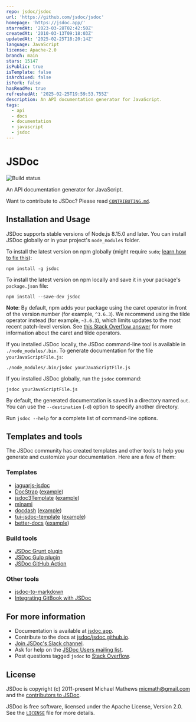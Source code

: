 ```yaml
---
repo: jsdoc/jsdoc
url: 'https://github.com/jsdoc/jsdoc'
homepage: 'https://jsdoc.app/'
starredAt: '2023-03-28T02:42:50Z'
createdAt: '2010-03-13T09:18:03Z'
updatedAt: '2025-02-25T18:20:14Z'
language: JavaScript
license: Apache-2.0
branch: main
stars: 15147
isPublic: true
isTemplate: false
isArchived: false
isFork: false
hasReadMe: true
refreshedAt: '2025-02-25T19:59:53.755Z'
description: An API documentation generator for JavaScript.
tags:
  - api
  - docs
  - documentation
  - javascript
  - jsdoc
---
```


# JSDoc

![Build status](https://github.com/jsdoc/jsdoc/workflows/build/badge.svg)

An API documentation generator for JavaScript.

Want to contribute to JSDoc? Please read [`CONTRIBUTING.md`](CONTRIBUTING.md).

## Installation and Usage

JSDoc supports stable versions of Node.js 8.15.0 and later. You can install
JSDoc globally or in your project's `node_modules` folder.

To install the latest version on npm globally (might require `sudo`;
[learn how to fix this](https://docs.npmjs.com/resolving-eacces-permissions-errors-when-installing-packages-globally)):

    npm install -g jsdoc

To install the latest version on npm locally and save it in your package's
`package.json` file:

    npm install --save-dev jsdoc

**Note**: By default, npm adds your package using the caret operator in front of
the version number (for example, `^3.6.3`). We recommend using the tilde
operator instead (for example, `~3.6.3`), which limits updates to the most
recent patch-level version. See
[this Stack Overflow answer](https://stackoverflow.com/questions/22343224) for
more information about the caret and tilde operators.

If you installed JSDoc locally, the JSDoc command-line tool is available in
`./node_modules/.bin`. To generate documentation for the file
`yourJavaScriptFile.js`:

    ./node_modules/.bin/jsdoc yourJavaScriptFile.js

If you installed JSDoc globally, run the `jsdoc` command:

    jsdoc yourJavaScriptFile.js

By default, the generated documentation is saved in a directory named `out`. You
can use the `--destination` (`-d`) option to specify another directory.

Run `jsdoc --help` for a complete list of command-line options.

## Templates and tools

The JSDoc community has created templates and other tools to help you generate
and customize your documentation. Here are a few of them:

### Templates

- [jaguarjs-jsdoc](https://github.com/davidshimjs/jaguarjs-jsdoc)
- [DocStrap](https://github.com/docstrap/docstrap)
  ([example](https://docstrap.github.io/docstrap))
- [jsdoc3Template](https://github.com/DBCDK/jsdoc3Template)
  ([example](https://github.com/danyg/jsdoc3Template/wiki#wiki-screenshots))
- [minami](https://github.com/Nijikokun/minami)
- [docdash](https://github.com/clenemt/docdash)
  ([example](http://clenemt.github.io/docdash/))
- [tui-jsdoc-template](https://github.com/nhnent/tui.jsdoc-template)
  ([example](https://nhnent.github.io/tui.jsdoc-template/latest/))
- [better-docs](https://github.com/SoftwareBrothers/better-docs)
  ([example](https://softwarebrothers.github.io/admin-bro-dev/index.html))

### Build tools

- [JSDoc Grunt plugin](https://github.com/krampstudio/grunt-jsdoc)
- [JSDoc Gulp plugin](https://github.com/mlucool/gulp-jsdoc3)
- [JSDoc GitHub Action](https://github.com/andstor/jsdoc-action)

### Other tools

- [jsdoc-to-markdown](https://github.com/jsdoc2md/jsdoc-to-markdown)
- [Integrating GitBook with
  JSDoc](https://medium.com/@kevinast/integrate-gitbook-jsdoc-974be8df6fb3)

## For more information

- Documentation is available at [jsdoc.app](https://jsdoc.app/).
- Contribute to the docs at
  [jsdoc/jsdoc.github.io](https://github.com/jsdoc/jsdoc.github.io).
- [Join JSDoc's Slack channel](https://jsdoc-slack.appspot.com/).
- Ask for help on the
  [JSDoc Users mailing list](http://groups.google.com/group/jsdoc-users).
- Post questions tagged `jsdoc` to
  [Stack Overflow](http://stackoverflow.com/questions/tagged/jsdoc).

## License

JSDoc is copyright (c) 2011-present Michael Mathews <micmath@gmail.com> and
the [contributors to JSDoc](https://github.com/jsdoc/jsdoc/graphs/contributors).

JSDoc is free software, licensed under the Apache License, Version 2.0. See the
[`LICENSE`](LICENSE) file for more details.
